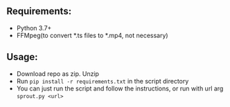 ## Requirements:
  * Python 3.7+
  * FFMpeg(to convert *.ts files to *.mp4, not necessary)

## Usage:
  * Download repo as zip. Unzip
  * Run `pip install -r requirements.txt` in the script directory
  * You can just run the script and follow the instructions, or run with url arg `sprout.py <url>`
